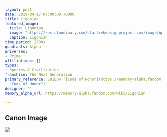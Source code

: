 ```yaml
---
layout: post
date: 2019-04-17 07:00:00 +0000
title: Ligonian
featured_image:
  title: Ligonian
  image: "https://res.cloudinary.com/startrekdesignproject-com/image/upload/v1555538070/Ligonian.png"
  caption: Ligonian
time_period: 2300s
quadrants: Alpha
universes:
- Prime
affiliations: []
types:
- Species & Civilization
franchise: The Next Generation
primary_reference: S01E04 "[Code of Honor](https://memory-alpha.fandom.com/wiki/Code_of_Honor
  "Code of Honor")"
designer: ''
memory_alpha_url: https://memory-alpha.fandom.com/wiki/Ligonian

---
```

## Canon Image

![](https://res.cloudinary.com/startrekdesignproject-com/image/upload/v1555538070/Ligonian1.png)